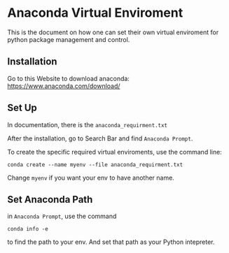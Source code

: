 # Anaconda Virtual Enviroment
This is the document on how one can set their own virtual enviroment for python package management and control.

## Installation
Go to this Website to download anaconda: https://www.anaconda.com/download/


## Set Up
In documentation, there is the `anaconda_requirment.txt`

After the installation, go to Search Bar and find `Anaconda Prompt`.

To create the specific required virtual enviroments, use the command line: 

```
conda create --name myenv --file anaconda_requirment.txt
```

 Change `myenv` if you want your env to have another name.

## Set Anaconda Path
in `Anaconda Prompt`, use the command 
```
conda info -e
```
to find the path to your env. And set that path as your Python intepreter.


